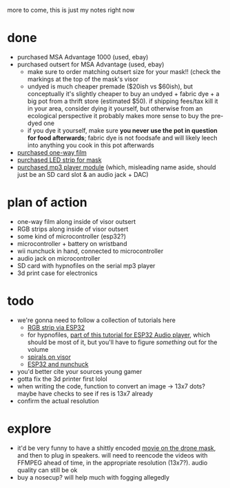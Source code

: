 more to come, this is just my notes right now

done
==
- purchased MSA Advantage 1000 (used, ebay)
- purchased outsert for MSA Advantage (used, ebay)
  - make sure to order matching outsert size for your mask!! (check the markings at the top of the mask's visor
  - undyed is much cheaper premade ($20ish vs $60ish), but conceptually it's slightly cheaper to buy an undyed + fabric dye + a big pot from a thrift store (estimated $50). if shipping fees/tax kill it in your area, consider dying it yourself, but otherwise from an ecological perspective it probably makes more sense to buy the pre-dyed one
  - if you dye it yourself, make sure **you never use the pot in question for food afterwards**; fabric dye is not foodsafe and will likely leech into anything you cook in this pot afterwards
- [purchased one-way film](https://www.amazon.com/dp/B07ZGCBZZT?psc=1)
- [purchased LED strip for mask](https://www.amazon.com/KWMSTPLT-Individually-Addressable-Programmable-Non-Waterproof/dp/B09P8MH56K)
- [purchased mp3 player module](https://www.amazon.com/gp/product/B0CF593SWY?psc=1) (which, misleading name aside, should just be an SD card slot & an audio jack + DAC)


plan of action
==
- one-way film along inside of visor outsert
- RGB strips along inside of visor outsert
- some kind of microcontroller (esp32?)
- microcontroller + battery on wristband
- wii nunchuck in hand, connected to microcontroller
- audio jack on microcontroller
- SD card with hypnofiles on the serial mp3 player
- 3d print case for electronics

todo
==
- we're gonna need to follow a collection of tutorials here
  - [RGB strip via ESP32](https://randomnerdtutorials.com/esp32-esp8266-rgb-led-strip-web-server/)
  - for hypnofiles, [part of this tutorial for ESP32 Audio player](https://esp32io.com/tutorials/esp32-audio), which should be most of it, but you'll have to figure *something* out for the volume
  - [spirals on visor](https://www.techwalla.com/articles/how-to-make-spirals-in-gimp)
  - [ESP32 and nunchuck](https://github.com/moefh/esp32-wii-nunchuk)
- you'd better cite your sources young gamer
- gotta fix the 3d printer first lolol
- when writing the code, function to convert an image -> 13x7 dots? maybe have checks to see if res is 13x7 already
- confirm the actual resolution

explore
==
- it'd be very funny to have a shittly encoded [movie on the drone mask](https://www.instructables.com/Play-Video-With-ESP32/), and then to plug in speakers. will need to reencode the videos with FFMPEG ahead of time, in the appropriate resolution (13x7?). audio quality can still be ok
- buy a nosecup? will help much with fogging allegedly
